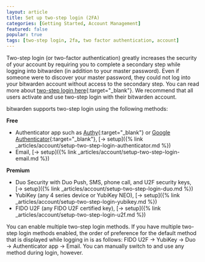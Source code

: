 ```yaml
---
layout: article
title: Set up two-step login (2FA)
categories: [Getting Started, Account Management]
featured: false
popular: true
tags: [two-step login, 2fa, two factor authentication, account]
---
```


Two-step login (or two-factor authentication) greatly increases the security of your account by requiring you to complete a secondary step while logging into bitwarden (in addition to your master password). Even if someone were to discover your master password, they could not log into your bitwarden account without access to the secondary step. You can read more about [two-step login here](https://en.wikipedia.org/wiki/Multi-factor_authentication){:target="_blank"}. We recommend that all users activate and use two-step login with their bitwarden account.

bitwarden supports two-step login using the following methods:

**Free**

- Authenticator app such as [Authy](https://authy.com/){:target="_blank"} or [Google Authenticator](https://support.google.com/accounts/answer/1066447?hl=en){:target="_blank"}, [&rarr; setup]({% link _articles/account/setup-two-step-login-authenticator.md %})
- Email, [&rarr; setup]({% link _articles/account/setup-two-step-login-email.md %})

**Premium**

- Duo Security with Duo Push, SMS, phone call, and U2F security keys, [&rarr; setup]({% link _articles/account/setup-two-step-login-duo.md %})
- YubiKey (any 4 series device or YubiKey NEO), [&rarr; setup]({% link _articles/account/setup-two-step-login-yubikey.md %})
- FIDO U2F (any FIDO U2F certified key), [&rarr; setup]({% link _articles/account/setup-two-step-login-u2f.md %})

You can enable multiple two-step login methods. If you have multiple two-step login methods enabled, the order of preference for the default method that is displayed while logging in is as follows: FIDO U2F &rarr; YubiKey &rarr; Duo &rarr; Authenticator app &rarr; Email. You can manually switch to and use any method during login, however.
